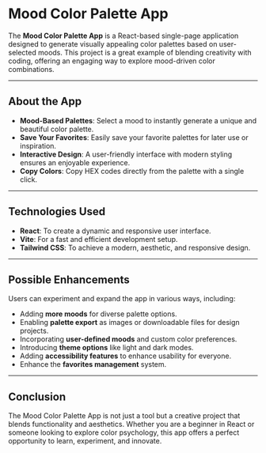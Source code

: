 # Mood Color Palette App

The **Mood Color Palette App** is a React-based single-page application designed to generate visually appealing color palettes based on user-selected moods. This project is a great example of blending creativity with coding, offering an engaging way to explore mood-driven color combinations.

---

## About the App

- **Mood-Based Palettes**: Select a mood to instantly generate a unique and beautiful color palette.  
- **Save Your Favorites**: Easily save your favorite palettes for later use or inspiration.  
- **Interactive Design**: A user-friendly interface with modern styling ensures an enjoyable experience.  
- **Copy Colors**: Copy HEX codes directly from the palette with a single click.

---

## Technologies Used

- **React**: To create a dynamic and responsive user interface.  
- **Vite**: For a fast and efficient development setup.  
- **Tailwind CSS**: To achieve a modern, aesthetic, and responsive design.  

---

## Possible Enhancements

Users can experiment and expand the app in various ways, including:

- Adding **more moods** for diverse palette options.  
- Enabling **palette export** as images or downloadable files for design projects.  
- Incorporating **user-defined moods** and custom color preferences.  
- Introducing **theme options** like light and dark modes.  
- Adding **accessibility features** to enhance usability for everyone.  
- Enhance the **favorites management** system.

---

## Conclusion

The Mood Color Palette App is not just a tool but a creative project that blends functionality and aesthetics. Whether you are a beginner in React or someone looking to explore color psychology, this app offers a perfect opportunity to learn, experiment, and innovate.
